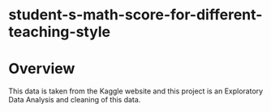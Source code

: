 # student-s-math-score-for-different-teaching-style
# Overview
This data is taken from the Kaggle website and this project is an Exploratory Data Analysis and cleaning of this data.
